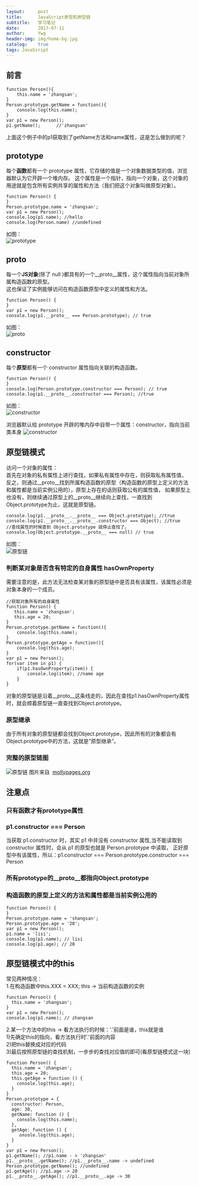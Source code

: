 ```yaml
---
layout:     post
title:      JavaScript原型和原型链
subtitle:   学习笔记 
date:       2017-07-11
author:     Ywg
header-img: img/home-bg.jpg
catalog:    true
tags: JavaScript
---
```

## 前言
```
function Person(){
    this.name = 'zhangsan';
}
Person.prototype.getName = function(){
    console.log(this.name);
}
var p1 = new Person();
p1.getName();      //'zhangsan' 
```
上面这个例子中的p1获取到了getName方法和name属性，这是怎么做到的呢？

## prototype
每个**函数**都有一个 prototype 属性，它存储的值是一个对象数据类型的值，浏览器默认为它开辟一个堆内存。
这个属性是一个指针，指向一个对象，这个对象的用途就是包含所有实例共享的属性和方法（我们把这个对象叫做原型对象）。
```
function Person() {
}
Person.prototype.name = 'zhangsan';
var p1 = new Person();
console.log(p1.name); //hello
console.log(Person.name) //undefined
```
如图：<br>
![prototype](https://raw.githubusercontent.com/mqyqingfeng/Blog/master/Images/prototype1.png)

##  __proto__
每一个**JS对象**(除了 null )都具有的一个__proto__属性，这个属性指向当前对象所属构造函数的原型。<br>
这也保证了实例能够访问在构造函数原型中定义的属性和方法。
```
function Person() {
}
var p1 = new Person();
console.log(p1.__proto__ === Person.prototype); // true
```
如图：<br>
![__proto__](https://github.com/mqyqingfeng/Blog/raw/master/Images/prototype2.png)

## constructor
每个**原型**都有一个 constructor 属性指向关联的构造函数。 
```
function Person() {
}
console.log(Person.prototype.constructor === Person); // true
console.log(p1.__proto__.constructor === Person); //true
```
如图：<br>
![constructor](https://raw.githubusercontent.com/mqyqingfeng/Blog/master/Images/prototype3.png)

浏览器默认给 prototype 开辟的堆内存中自带一个属性：constructor，指向当前类本身
![constructor](http://images.cnitblog.com/blog/138012/201409/172130097842386.png)

## 原型链模式
访问一个对象的属性：<br>
首先在对象的私有属性上进行查找，如果私有属性中存在，则获取私有属性值， 反之，则通过__proto__找到所属构造函数的原型（构造函数的原型上定义的方法和属性都是当前实例公用的），原型上存在的话则获取公有的属性值， 如果原型上也没有，则继续通过原型上的__proto__继续向上查找，一直找到Object.prototype为止，这就是原型链。
```
console.log(p1.__proto__.__proto__ === Object.prototype); //true
console.log(p1.__proto__.__proto__.constructor === Object); //true
//查找属性的时候查到 Object.prototype 就停止查找了。
console.log(Object.prototype.__proto__ === null) // true
```
如图：<br>
![原型链](https://github.com/mqyqingfeng/Blog/raw/master/Images/prototype5.png)
### 判断某对象是否含有特定的自身属性 hasOwnProperty
需要注意的是，此方法无法检查某对象的原型链中是否具有该属性，该属性必须是对象本身的一个成员。
```
//获取对象所有的自身属性
function Person() {
   this.name = 'zhangsan';
   this.age = 20;
}  
Person.prototype.getName = function(){
    console.log(this.name);
}
Person.prototype.getAge = function(){
    console.log(this.age);
}
var p1 = new Person();
for(var item in p1) {
    if(p1.hasOwnProperty(item)) {
        console.log(item); //name age
    }
}
```
对象的原型链是沿着__proto__这条线走的，因此在查找p1.hasOwnProperty属性时，就会顺着原型链一直查找到Object.prototype。
### 原型继承
由于所有对象的原型链都会找到Object.prototype，因此所有的对象都会有Object.prototype中的方法，这就是“原型继承”。

### 完整的原型链图
![原型链](http://www.mollypages.org/tutorials/jsobj_full.jpg)
图片来自  [mollypages.org](http://www.mollypages.org/tutorials/js.mp) 

## 注意点
### 只有函数才有prototype属性
### p1.constructor === Person
当获取 p1.constructor 时，其实 p1 中并没有 constructor 属性,当不能读取到constructor 属性时，会从 p1 的原型也就是 Person.prototype 中读取，
正好原型中有该属性，所以：p1.constructor === Person.prototype.constructor === Person
### 所有prototype的__proto__都指向Object.prototype
### 构造函数的原型上定义的方法和属性都是当前实例公用的
```
function Person() {
}
Person.prototype.name = 'shangsan';
Person.prototype.age = '20';
var p1 = new Person();
p1.name = 'lisi';
console.log(p1.name); // lisi
console.log(p1.age); // 20
```

## 原型链模式中的this
常见两种情况：<br>
1.在构造函数中this.XXX = XXX; this -> 当前构造函数的实例
```
function Person() {
  this.name = 'zhangsan';
}
var p1 = new Person();
console.log(p1.name); // zhangsan
```
2.某一个方法中的this -> 看方法执行的时候：'.'前面是谁，this就是谁<br>
1)先确定this的指向，看方法执行时'.'前面的内容<br>
2)把this替换成对应的代码<br>
3)最后按照原型链的查找机制，一步步的查找对应值的即可(看原型链模式这一块)<br> 
```    
function Person() {
  this.name = 'zhangsan';
  this.age = 20;
  this.getAge = function () {
    console.log(this.age);
  }
}
Person.prototype = {
  constructor: Person,
  age: 30,
  getName: function () {
    console.log(this.name);
  },
  getAge: function () {
     onsole.log(this.age);
  }
}
var p1 = new Person();
p1.getName(); //p1.name - > 'zhangsan'
p1.__proto__.getName(); //p1.__proto__.name -> undefined
Person.prototype.getName(); //undefined
p1.getAge(); //p1.age -> 20
p1.__proto__.getAge(); //p1.__proto__.age -> 30
```     

